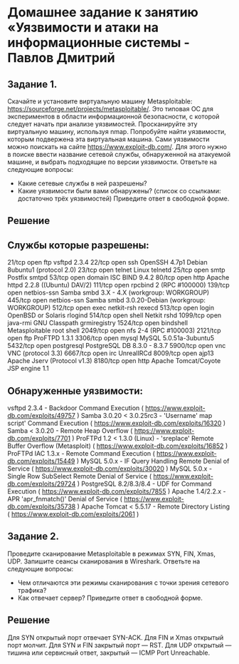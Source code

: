 # Домашнее задание к занятию «Уязвимости и атаки на информационные системы - Павлов Дмитрий  

## Задание 1.
Скачайте и установите виртуальную машину Metasploitable: https://sourceforge.net/projects/metasploitable/.
Это типовая ОС для экспериментов в области информационной безопасности, с которой следует начать при анализе уязвимостей.
Просканируйте эту виртуальную машину, используя nmap.
Попробуйте найти уязвимости, которым подвержена эта виртуальная машина.
Сами уязвимости можно поискать на сайте https://www.exploit-db.com/.
Для этого нужно в поиске ввести название сетевой службы, обнаруженной на атакуемой машине, и выбрать подходящие по версии уязвимости.
Ответьте на следующие вопросы:
- Какие сетевые службы в ней разрешены?
- Какие уязвимости были вами обнаружены? (список со ссылками: достаточно трёх уязвимостей)
Приведите ответ в свободной форме. 
## Решение  
## Службы которые разрешены:
21/tcp   open  ftp         vsftpd 2.3.4
22/tcp   open  ssh         OpenSSH 4.7p1 Debian 8ubuntu1 (protocol 2.0)
23/tcp   open  telnet      Linux telnetd
25/tcp   open  smtp        Postfix smtpd
53/tcp   open  domain      ISC BIND 9.4.2
80/tcp   open  http        Apache httpd 2.2.8 ((Ubuntu) DAV/2)
111/tcp  open  rpcbind     2 (RPC #100000)
139/tcp  open  netbios-ssn Samba smbd 3.X - 4.X (workgroup: WORKGROUP)
445/tcp  open  netbios-ssn Samba smbd 3.0.20-Debian (workgroup: WORKGROUP)
512/tcp  open  exec        netkit-rsh rexecd
513/tcp  open  login       OpenBSD or Solaris rlogind
514/tcp  open  shell       Netkit rshd
1099/tcp open  java-rmi    GNU Classpath grmiregistry
1524/tcp open  bindshell   Metasploitable root shell
2049/tcp open  nfs         2-4 (RPC #100003)
2121/tcp open  ftp         ProFTPD 1.3.1
3306/tcp open  mysql       MySQL 5.0.51a-3ubuntu5
5432/tcp open  postgresql  PostgreSQL DB 8.3.0 - 8.3.7
5900/tcp open  vnc         VNC (protocol 3.3)
6667/tcp open  irc         UnrealIRCd
8009/tcp open  ajp13       Apache Jserv (Protocol v1.3)
8180/tcp open  http        Apache Tomcat/Coyote JSP engine 1.1
## Обнаруженные уязвимости:
vsftpd 2.3.4 - Backdoor Command Execution ( https://www.exploit-db.com/exploits/49757 )
Samba 3.0.20 < 3.0.25rc3 - 'Username' map script' Command Execution ( https://www.exploit-db.com/exploits/16320 ) 
Samba < 3.0.20 - Remote Heap Overflow ( https://www.exploit-db.com/exploits/7701 )
ProFTPd 1.2 < 1.3.0 (Linux) - 'sreplace' Remote Buffer Overflow (Metasploit) ( https://www.exploit-db.com/exploits/16852 )
ProFTPd IAC 1.3.x - Remote Command Execution ( https://www.exploit-db.com/exploits/15449 )
MySQL 5.0.x - IF Query Handling Remote Denial of Service ( https://www.exploit-db.com/exploits/30020 )
MySQL 5.0.x - Single Row SubSelect Remote Denial of Service ( https://www.exploit-db.com/exploits/29724 )
PostgreSQL 8.2/8.3/8.4 - UDF for Command Execution ( https://www.exploit-db.com/exploits/7855 )
Apache 1.4/2.2.x - APR 'apr_fnmatch()' Denial of Service ( https://www.exploit-db.com/exploits/35738 )
Apache Tomcat < 5.5.17 - Remote Directory Listing ( https://www.exploit-db.com/exploits/2061 )
## Задание 2.  
Проведите сканирование Metasploitable в режимах SYN, FIN, Xmas, UDP.
Запишите сеансы сканирования в Wireshark.
Ответьте на следующие вопросы:
- Чем отличаются эти режимы сканирования с точки зрения сетевого трафика?
- Как отвечает сервер?
Приведите ответ в свободной форме.  
## Решение  
Для SYN открытый порт отвечает SYN-ACK.
Для FIN и Xmas открытый порт молчит.
Для SYN и FIN закрытый порт — RST.
Для UDP открытый — тишина или сервисный ответ, закрытый — ICMP Port Unreachable.

